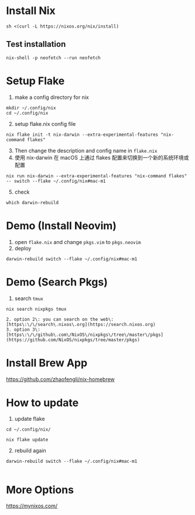 # Install Nix
```warp-runnable-command
sh <(curl -L https://nixos.org/nix/install)
```
## Test installation
```warp-runnable-command
nix-shell -p neofetch --run neofetch

```
# Setup Flake
1. make a config directory for nix
```warp-runnable-command
mkdir ~/.config/nix
cd ~/.config/nix
```
2. setup flake\.nix config file
```warp-runnable-command
nix flake init -t nix-darwin --extra-experimental-features "nix-command flakes"
```
3. Then change the description and config name in `flake.nix`
4. 使用 nix\-darwin 在 macOS 上通过 flakes 配置来切换到一个新的系统环境或配置
```warp-runnable-command
nix run nix-darwin --extra-experimental-features "nix-command flakes" -- switch --flake ~/.config/nix#mac-m1
```
5. check
```warp-runnable-command
which darwin-rebuild

```
# Demo \(Install Neovim\)
1. open `flake.nix` and change `pkgs.vim` to `pkgs.neovim`
2. deploy
```warp-runnable-command
darwin-rebuild switch --flake ~/.config/nix#mac-m1

```
# Demo \(Search Pkgs\)
1. search `tmux`
```warp-runnable-command
nix search nixpkgs tmux
```
    2. option 2\: you can search on the web\: [https\:\/\/search\.nixos\.org](https://search.nixos.org)
    3. option 3\: [https\:\/\/github\.com\/NixOS\/nixpkgs\/tree\/master\/pkgs](https://github.com/NixOS/nixpkgs/tree/master/pkgs)


# Install Brew App
[https\:\/\/github\.com\/zhaofengli\/nix\-homebrew](https://github.com/zhaofengli/nix-homebrew)


# How to update
1. update flake
```warp-runnable-command
cd ~/.config/nix/
```
```warp-runnable-command
nix flake update
```
2. rebuild again
```warp-runnable-command
darwin-rebuild switch --flake ~/.config/nix#mac-m1


```
# More Options
[https\:\/\/mynixos\.com\/](https://mynixos.com/)